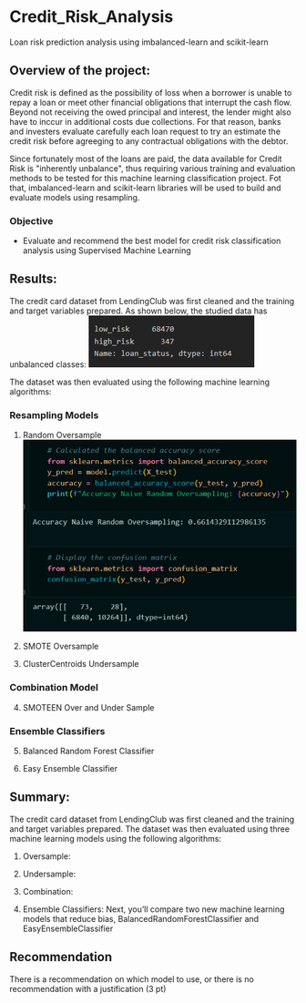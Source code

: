 # Credit_Risk_Analysis
Loan risk prediction analysis using imbalanced-learn and scikit-learn

## Overview of the project:
Credit risk is defined as the possibility of loss when a borrower is unable to repay a loan or meet other financial obligations that interrupt the cash flow. Beyond not receiving the owed principal and interest, the lender might also have to inccur in additional costs due collections. For that reason, banks and investers evaluate carefully each loan request to try an estimate the credit risk before agreeging to any contractual obligations with the debtor. 

Since fortunately most of the loans are paid, the data available for Credit Risk is "inherently unbalance", thus requiring various training and evaluation methods to be tested for this machine learning classification project. Fot that, imbalanced-learn and scikit-learn libraries will be used to build and evaluate models using resampling.

### Objective
* Evaluate and recommend the best model for credit risk classification analysis using Supervised Machine Learning


## Results:
The credit card dataset from LendingClub was first cleaned and the training and target variables prepared. As shown below, the studied data has unbalanced classes:
![Unbalanced_data](https://github.com/Li11iana/Credit_Risk_Analysis/blob/main/unbalanced%20data.png)

The dataset was then  evaluated using the following machine learning algorithms:
### Resampling Models
1. Random Oversample
![Naive Random Oversampling](https://github.com/Li11iana/Credit_Risk_Analysis/blob/main/Naive%20Random%20Oversampling.png)
2. SMOTE Oversample

3. ClusterCentroids Undersample

### Combination Model
4. SMOTEEN Over and Under Sample

### Ensemble Classifiers
5. Balanced Random Forest Classifier

6. Easy Ensemble Classifier

## Summary:
The credit card dataset from LendingClub was first cleaned and the training and target variables prepared. The dataset was then  evaluated using three machine learning models using the following algorithms:
1. Oversample:

2. Undersample:

3. Combination: 

4. Ensemble Classifiers: Next, you’ll compare two new machine learning models that reduce bias, BalancedRandomForestClassifier and EasyEnsembleClassifier


## Recommendation
There is a recommendation on which model to use, or there is no recommendation with a justification (3 pt)
